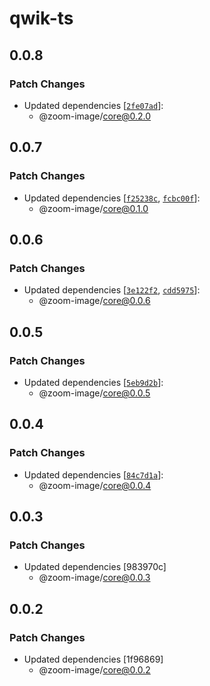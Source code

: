 # qwik-ts

## 0.0.8

### Patch Changes

- Updated dependencies
  [[`2fe07ad`](https://github.com/willnguyen1312/zoom-image/commit/2fe07ad332eb615b7ce1b655dfc0a041a1f752aa)]:
  - @zoom-image/core@0.2.0

## 0.0.7

### Patch Changes

- Updated dependencies
  [[`f25238c`](https://github.com/willnguyen1312/zoom-image/commit/f25238c9eb2880df4d560a504e4ffa3c87e95a11),
  [`fcbc00f`](https://github.com/willnguyen1312/zoom-image/commit/fcbc00f83828262d9127fea7d3e64a6d1f6ca745)]:
  - @zoom-image/core@0.1.0

## 0.0.6

### Patch Changes

- Updated dependencies
  [[`3e122f2`](https://github.com/willnguyen1312/zoom-image/commit/3e122f2b02dc809adac66adf848184d1c9535818),
  [`cdd5975`](https://github.com/willnguyen1312/zoom-image/commit/cdd5975b96a55591eb5e6da4a51a5f6369761b30)]:
  - @zoom-image/core@0.0.6

## 0.0.5

### Patch Changes

- Updated dependencies
  [[`5eb9d2b`](https://github.com/willnguyen1312/zoom-image/commit/5eb9d2ba3f4c39155d5dcfd07c3cd2e5cff57c60)]:
  - @zoom-image/core@0.0.5

## 0.0.4

### Patch Changes

- Updated dependencies
  [[`84c7d1a`](https://github.com/willnguyen1312/zoom-image/commit/84c7d1a35fc390dac3896f7450e6bf1a27c495ef)]:
  - @zoom-image/core@0.0.4

## 0.0.3

### Patch Changes

- Updated dependencies [983970c]
  - @zoom-image/core@0.0.3

## 0.0.2

### Patch Changes

- Updated dependencies [1f96869]
  - @zoom-image/core@0.0.2

